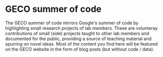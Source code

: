 # GECO summer of code

The GECO summer of code mirrors Google's summer of code by highlighting small research projects of lab members. These are volunteray contributions of small (side) projects taught to other lab members and documented for the public, providing a source of teaching material and spurring on novel ideas. Most of the content you find here will be featured on the GECO website in the form of blog posts (but without code / data).
